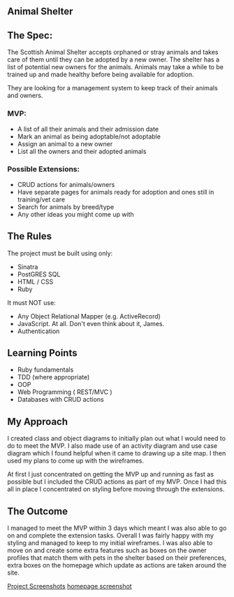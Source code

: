 ## Animal Shelter
## The Spec:

The Scottish Animal Shelter accepts orphaned or stray animals and takes care of them until they can be adopted by a new owner. The shelter has a list of potential new owners for the animals. Animals may take a while to be trained up and made healthy before being available for adoption.

They are looking for a management system to keep track of their animals and owners.

### MVP:

 - A list of all their animals and their admission date
 - Mark an animal as being adoptable/not adoptable
 - Assign an animal to a new owner
 - List all the owners and their adopted animals

### Possible Extensions:

 - CRUD actions for animals/owners
 - Have separate pages for animals ready for adoption and ones still in training/vet care
 - Search for animals by breed/type
 - Any other ideas you might come up with
 
## The Rules

The project must be built using only:
  - Sinatra
  - PostGRES SQL
  - HTML / CSS
  - Ruby

It must NOT use:
  - Any Object Relational Mapper (e.g. ActiveRecord)
  - JavaScript. At all. Don't even think about it, James.
  - Authentication

## Learning Points

- Ruby fundamentals
- TDD (where appropriate)
- OOP
- Web Programming ( REST/MVC )
- Databases with CRUD actions

## My Approach

I created class and object diagrams to initially plan out what I would need to do to meet the MVP. I also made use of an activity diagram and use case diagram which I found helpful when it came to drawing up a site map. I then used my plans to come up with the wireframes.

At first I just concentrated on getting the MVP up and running as fast as possible but I included the CRUD actions as part of my MVP. Once I had this all in place I concentrated on styling before moving through the extensions. 

## The Outcome

I managed to meet the MVP within 3 days which meant I was also able to go on and complete the extension tasks. Overall I was fairly happy with my styling and managed to keep to my initial wireframes. I was also able to move on and create some extra features such as boxes on the owner profiles that match them with pets in the shelter based on their preferences, extra boxes on the homepage which update as actions are taken around the site.

[Project Screenshots](https://github.com/hdpuk86/Animal_shelter/tree/master/screenshots)
[homepage screenshot](https://github.com/hdpuk86/Animal_shelter/blob/master/screenshots/Homepage.png "Homepage Image")
